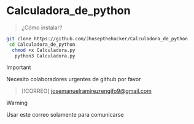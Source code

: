 # Calculadora_de_python

> ¿Cómo instalar?

```bash
git clone https://github.com/Jhosepthehacker/Calculadora_de_python
 cd Calculadora_de_python
  chmod +x Calculadora.py
   python3 Calculadora.py
```

>[!IMPORTANT]
>Necesito colaboradores urgentes de github por favor

> [!CORREO]
> josemanuelramirezrengifo9@gmail.com

> [!WARNING]
> Usar este correo solamente para comunicarse 
